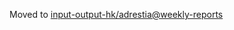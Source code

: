Moved to [input-output-hk/adrestia@weekly-reports](https://github.com/input-output-hk/adrestia/tree/weekly-reports/2019-03-29)
